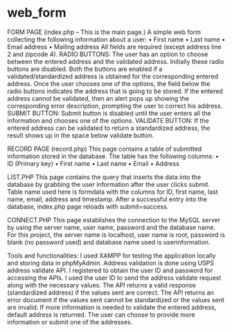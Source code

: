 # web_form

FORM PAGE (index.php – This is the main page.)
A simple web form collecting the following information about a user:
•	First name
•	Last name
•	Email address
•	Mailing address
All fields are required (except address line 2 and zipcode 4).
RADIO BUTTONS:
The user has an option to choose between the entered address and the validated address. Initially these radio buttons are disabled. 
Both the buttons are enabled if a validated/standardized address is obtained for the corresponding entered address. 
Once the user chooses one of the options, the field below the radio buttons indicates the address that is going to be stored.
If the entered address cannot be validated, then an alert pops up showing the corresponding error description, prompting the user to correct his address.
SUBMIT BUTTON:
Submit button is disabled until the user enters all the information and chooses one of the options.
VALIDATE BUTTON:
If the entered address can be validated to return a standardized address, the result shows up in the space below validate button.


RECORD PAGE (record.php)
This page contains a table of submitted information stored in the database. The table has the following columns:
•	ID (Primary key)
•	First name
•	Last name
•	Email
•	Address


LIST.PHP
This page contains the query that inserts the data into the database by grabbing the user information after the user clicks submit.
Table name used here is formdata with the columns for ID, first name, last name, email, address and timestamp.
After a successful entry into the database, index.php page reloads with submit=success.


CONNECT.PHP
This page establishes the connection to the MySQL server by using the server name, user name, password and the database name.
For this project, the server name is localhost, user name is root, password is blank (no password used) and database name used is userinformation.


Tools and functionalities:
I used XAMPP for testing the application locally and storing data in phpMyAdmin.
Address validation is done using USPS address validate API. I registered to obtain the user ID and password for accessing the APIs. I used the user ID to send the address validate request along with the necessary values. The API returns a valid response (standardized address) if the values sent are correct. The API returns an error document if the values sent cannot be standardized or the values sent are invalid. If more information is needed to validate the entered address, default address is returned. The user can choose to provide more information or submit one of the addresses.
